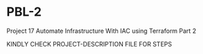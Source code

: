 # PBL-2
Project 17 Automate Infrastructure With IAC using Terraform Part 2

KINDLY CHECK PROJECT-DESCRIPTION FILE FOR STEPS

